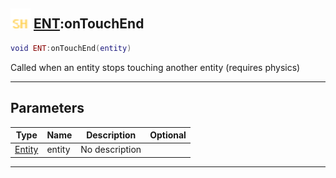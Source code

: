 ## <img src="../../.gitbook/assets/shared.png" width="32" height="32" /> [ENT](../ent/README.md):onTouchEnd

```lua
void ENT:onTouchEnd(entity)
```

Called when an entity stops touching another entity (requires physics)<br>

-----------------
## Parameters

| Type   | Name | Description | Optional |
| ------ | ---- | ----------- | -------: |
| [Entity](../entity/README.md) | entity | No description |  |


--------